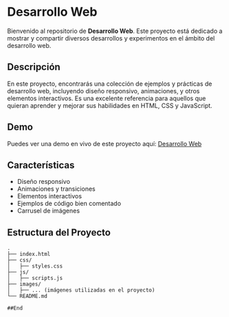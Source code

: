 # Desarrollo Web 

Bienvenido al repositorio de **Desarrollo Web**. Este proyecto está dedicado a mostrar y compartir diversos desarrollos y experimentos en el ámbito del desarrollo web.

## Descripción

En este proyecto, encontrarás una colección de ejemplos y prácticas de desarrollo web, incluyendo diseño responsivo, animaciones, y otros elementos interactivos. Es una excelente referencia para aquellos que quieran aprender y mejorar sus habilidades en HTML, CSS y JavaScript.

## Demo

Puedes ver una demo en vivo de este proyecto aquí: [Desarrollo Web](https://valesestua29.github.io/desarrollo-web/)

## Características

- Diseño responsivo
- Animaciones y transiciones
- Elementos interactivos
- Ejemplos de código bien comentado
- Carrusel de imágenes

## Estructura del Proyecto

```plaintext
.
├── index.html
├── css/
│   ├── styles.css
├── js/
│   ├── scripts.js
├── images/
│   ├── ... (imágenes utilizadas en el proyecto)
└── README.md

##End 
